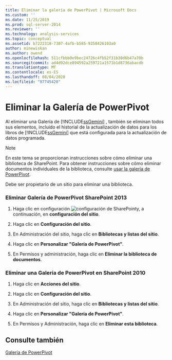 ```yaml
---
title: Eliminar la galería de PowerPivot | Microsoft Docs
ms.custom: ''
ms.date: 11/25/2019
ms.prod: sql-server-2014
ms.reviewer: ''
ms.technology: analysis-services
ms.topic: conceptual
ms.assetid: b7222318-7307-4afb-b585-9358426103a0
author: minewiskan
ms.author: owend
ms.openlocfilehash: 511cfbbb0e9bec24726c4fb52f31b30d6b47a70b
ms.sourcegitcommit: ad4d92dce894592a259721a1571b1d8736abacdb
ms.translationtype: MT
ms.contentlocale: es-ES
ms.lasthandoff: 08/04/2020
ms.locfileid: "87745420"
---
```

# <a name="delete-powerpivot-gallery"></a>Eliminar la Galería de PowerPivot
  Al eliminar una Galería de [!INCLUDE[ssGemini](../../includes/ssgemini-md.md)] , también se eliminan todos sus elementos, incluido el historial de la actualización de datos para los libros de [!INCLUDE[ssGemini](../../includes/ssgemini-md.md)] que está configurada para la actualización de datos programada.

> [!NOTE]
>  En este tema se proporcionan instrucciones sobre cómo eliminar una biblioteca de SharePoint. Para obtener instrucciones sobre cómo eliminar documentos individuales de la biblioteca, consulte [usar la galería de PowerPivot](use-power-pivot-gallery.md).

 Debe ser propietario de un sitio para eliminar una biblioteca.

### <a name="delete-powerpivot-gallery-sharepoint-2013"></a>Eliminar Galería de PowerPivot SharePoint 2013

1.  Haga clic en configuración ![configuración de SharePoint](../media/as-sharepoint2013-settings-gear.gif "Configuración de SharePoint")y, a continuación, en **configuración del sitio**.

2.  Haga clic en **Configuración del sitio**.

3.  En Administración del sitio, haga clic en **Bibliotecas y listas del sitio**.

4.  Haga clic en **Personalizar "Galería de PowerPivot"**.

5.  En Permisos y administración, haga clic en **Eliminar la biblioteca de documentos**.

### <a name="delete-powerpivot-gallery-sharepoint-2010"></a>Eliminar una Galería de PowerPivot en SharePoint 2010

1.  Haga clic en **Acciones del sitio**.

2.  Haga clic en **Configuración del sitio**.

3.  En Administración del sitio, haga clic en **Bibliotecas y listas del sitio**.

4.  Haga clic en **Personalizar "Galería de PowerPivot"**.

5.  En Permisos y Administración, haga clic en **Eliminar esta biblioteca**.

## <a name="see-also"></a>Consulte también
 [Galería de PowerPivot](../../index.yml)


